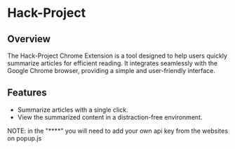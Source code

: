 # Hack-Project

## Overview

The Hack-Project Chrome Extension is a tool designed to help users quickly summarize articles for efficient reading. It integrates seamlessly with the Google Chrome browser, providing a simple and user-friendly interface.

## Features

- Summarize articles with a single click.
- View the summarized content in a distraction-free environment.

NOTE: in the "****" you will need to add your own api key from the websites on popup.js